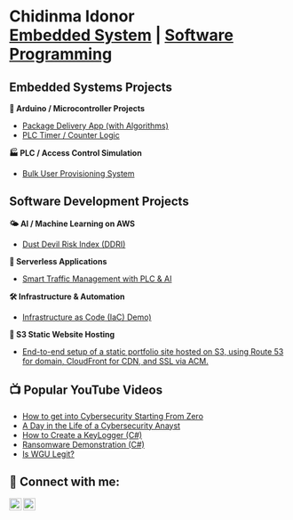 <h1> Chidinma Idonor<br/><a href="https://github.com/joshmadakor1">Embedded System</a> | <a href="https://www.linkedin.com/in/joshmadakor/"> Software Programming</a></h1>

<h2> Embedded Systems Projects</h2>

 <b>🧠 Arduino / Microcontroller Projects</b>
  - [Package Delivery App (with Algorithms)](https://github.com/joshmadakor1/Algorithms-Practice)
  - [PLC Timer / Counter Logic](https://github.com/joshmadakor1/4chan-Image-Analysis-Middleware-C964)
    
 <b>🏭 PLC / Access Control Simulation</b>
  - [Bulk User Provisioning System](https://github.com/joshmadakor1/Sentinel-Lab)

<h2> Software Development Projects</h2>

 <b>🌤️ AI / Machine Learning on AWS</b>
  - [ Dust Devil Risk Index (DDRI)](https://github.com/joshmadakor1/Algorithms-Practice)
    
 <b>🔧 Serverless Applications</b>
  - [Smart Traffic Management with PLC & AI](https://github.com/joshmadakor1/4chan-Image-Analysis-Middleware-C964) 

 <b> 🛠️ Infrastructure & Automation</b>
  - [Infrastructure as Code (IaC) Demo)](https://github.com/joshmadakor1/Package-Delivery-Pathfinding-Algorithm)
 
 <b> 📁 S3 Static Website Hosting</b>
  - [End-to-end setup of a static portfolio site hosted on S3, using Route 53 for domain, CloudFront for CDN, and SSL via ACM.](https://github.com/joshmadakor1/Package-Delivery-Pathfinding-Algorithm)


<h2>📺 Popular YouTube Videos</h2>

- [How to get into Cybersecurity Starting From Zero](https://www.youtube.com/watch?v=a83ASGn_V_s)
- [A Day in the Life of a Cybersecurity Anayst](https://www.youtube.com/watch?v=uHy3oM7NnoU)
- [How to Create a KeyLogger (C#)](https://www.youtube.com/watch?v=N-L9hklSlNk)
- [Ransomware Demonstration (C#)](https://www.youtube.com/watch?v=OfvdQeh79s0)
- [Is WGU Legit?](https://www.youtube.com/watch?v=E2MwRWxDBkA)

<h2> 🤳 Connect with me:</h2>

[<img align="left" alt="chidinmaidonor | YouTube" width="22px" src="https://cdn.jsdelivr.net/npm/simple-icons@v3/icons/youtube.svg" />][youtube]

[<img align="left" alt="chidinmaidonor | LinkedIn" width="22px" src="https://cdn.jsdelivr.net/npm/simple-icons@v3/icons/linkedin.svg" />][linkedin]



[youtube]: https://www.youtube.com/chidinmaidonor

[linkedin]: https://linkedin.com/in/chidinmaidonor

